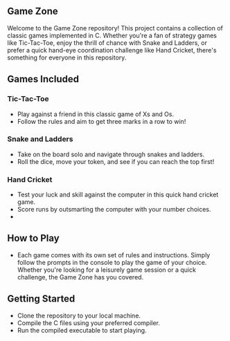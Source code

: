 ## Game Zone ##
Welcome to the Game Zone repository! This project contains a collection of classic games implemented in C. Whether you're a fan of strategy games like Tic-Tac-Toe, enjoy the thrill of chance with Snake and Ladders, or prefer a quick hand-eye coordination challenge like Hand Cricket, there's something for everyone in this repository.

## Games Included ##
### Tic-Tac-Toe ###
- Play against a friend in this classic game of Xs and Os.
- Follow the rules and aim to get three marks in a row to win!
### Snake and Ladders ###
- Take on the board solo and navigate through snakes and ladders.
- Roll the dice, move your token, and see if you can reach the top first!
### Hand Cricket ###
- Test your luck and skill against the computer in this quick hand cricket game.
- Score runs by outsmarting the computer with your number choices.
- 
## How to Play ##
- Each game comes with its own set of rules and instructions. Simply follow the prompts in the console to play the game of your choice. Whether you're looking for a leisurely game session or a quick challenge, the Game Zone has you covered.

## Getting Started ##
- Clone the repository to your local machine.
- Compile the C files using your preferred compiler.
- Run the compiled executable to start playing.
